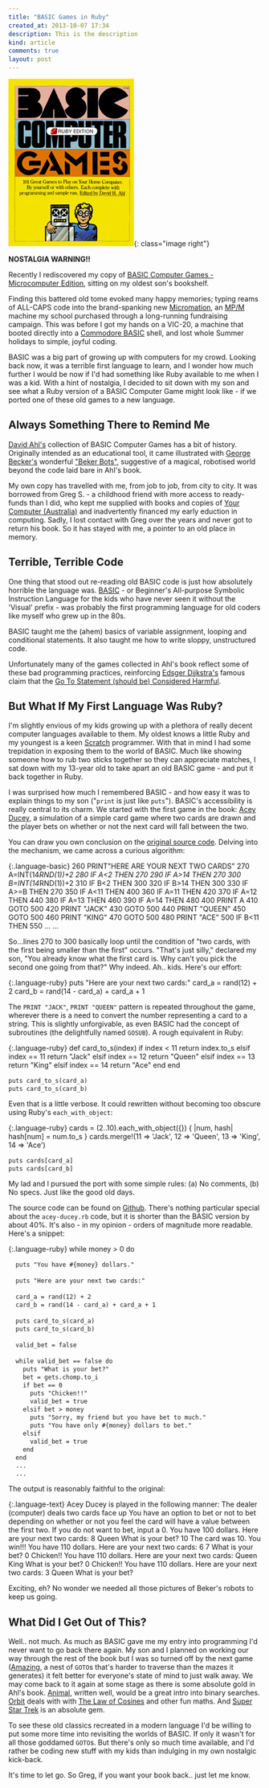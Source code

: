 ```yaml
---
title: "BASIC Games in Ruby"
created_at: 2013-10-07 17:34
description: This is the description
kind: article
comments: true
layout: post
---
```


![BASIC Computer Games Ruby Edition](/images/posts/basic-computer-games-ruby-edition.jpg){: class="image right"}

**NOSTALGIA WARNING!!**

Recently I rediscovered my copy of [BASIC Computer Games - Microcomputer Edition](http://www.atariarchives.org/basicgames/index.php), sitting on my oldest son's bookshelf.

<!--READMORE-->

Finding this battered old tome evoked many happy memories; typing reams of ALL-CAPS code into the brand-spanking new [Micromation](http://en.wikipedia.org/wiki/Micromation), an [MP/M](http://en.wikipedia.org/wiki/MP/M) machine my school purchased through a long-running fundraising campaign. This was before I got my hands on a VIC-20, a machine that booted directly into a [Commodore BASIC](http://en.wikipedia.org/wiki/Commodore_BASIC) shell, and lost whole Summer holidays to simple, joyful coding.


BASIC was a big part of growing up with computers for my crowd. Looking back now, it was a terrible first language to learn, and I wonder how much further I would be now if I'd had something like Ruby available to me when I was a kid. With a hint of nostalgia, I decided to sit down with my son and see what a Ruby version of a BASIC Computer Game might look like - if we ported one of these old games to a new language.

Always Something There to Remind Me
---

[David Ahl's](http://en.wikipedia.org/wiki/David_H._Ahl) collection of BASIC Computer Games has a bit of history. Originally intended as an educational tool, it came illustrated with [George Becker's](http://www.bekerbots.com/) wonderful ["Beker Bots"](http://blastprocessing.blogspot.com.au/2009/04/robots-of-george-beker.html), suggestive of a magical, robotised world beyond the code laid bare in Ahl's book.

My own copy has travelled with me, from job to job, from city to city. It was borrowed from Greg S. - a childhood friend with more access to ready-funds than I did, who kept me supplied with books and copies of [Your Computer (Australia)](http://en.wikipedia.org/wiki/Your_Computer_(Australian_magazine)) and inadvertently financed my early eduction in computing. Sadly, I lost contact with Greg over the years and never got to return his book. So it has stayed with me, a pointer to an old place in memory.

Terrible, Terrible Code
---

One thing that stood out re-reading old BASIC code is just how absolutely horrible the language was. [BASIC](http://en.wikipedia.org/wiki/BASIC) - or Beginner's All-purpose Symbolic Instruction Language for the kids who have never seen it without the 'Visual' prefix - was probably the first programming language for old coders like myself who grew up in the 80s.

BASIC taught me the (ahem) basics of variable assignment, looping and conditional statements. It also taught me how to write sloppy, unstructured code.

Unfortunately many of the games collected in Ahl's book reflect some of these bad programming practices, reinforcing [Edsger Dijkstra's](http://en.wikipedia.org/wiki/Edsger_Dijkstra) famous claim that the [Go To Statement (should be) Considered Harmful](http://www.u.arizona.edu/~rubinson/copyright_violations/Go_To_Considered_Harmful.html).


But What If My First Language Was Ruby?
---

I'm slightly envious of my kids growing up with a plethora of really decent computer languages available to them. My oldest knows a little Ruby and my youngest is a keen [Scratch](http://scratch.mit.edu/) programmer. With that in mind I had some trepidation in exposing them to the world of BASIC. Much like showing someone how to rub two sticks together so they can appreciate matches, I sat down with my 13-year old to take apart an old BASIC game - and put it back together in Ruby.

I was surprised how much I remembered BASIC - and how easy it was to explain things to my son ("`print` is just like `puts`"). BASIC's accessibility is really central to its charm. We started with the first game in the book: [Acey Ducey](http://www.atariarchives.org/basicgames/showpage.php?page=2), a simulation of a simple card game where two cards are drawn and the player bets on whether or not the next card will fall between the two.

You can draw you own conclusion on the [original source code](http://www.atariarchives.org/basicgames/showpage.php?page=2). Delving into the mechanism, we came across a curious algorithm:

{:.language-basic}
    260 PRINT"HERE ARE YOUR NEXT TWO CARDS"
    270 A=INT(14*RND(1))+2
    280 IF A<2 THEN 270
    290 IF A>14 THEN 270
    300 B=INT(14*RND(1))+2
    310 IF B<2 THEN 300
    320 IF B>14 THEN 300
    330 IF A>=B THEN 270
    350 IF A<11 THEN 400
    360 IF A=11 THEN 420
    370 IF A=12 THEN 440
    380 IF A=13 THEN 460
    390 IF A=14 THEN 480
    400 PRINT A
    410 GOTO 500
    420 PRINT "JACK"
    430 GOTO 500
    440 PRINT "QUEEN"
    450 GOTO 500
    460 PRINT "KING"
    470 GOTO 500
    480 PRINT "ACE"
    500 IF B<11 THEN 550
    ...
    ...

So...lines 270 to 300 basically loop until the condition of "two cards, with the first being smaller than the first" occurs. "That's just silly," declared my son, "You already know what the first card is. Why can't you pick the second one going from that?" Why indeed. Ah.. kids. Here's our effort:

{:.language-ruby}
    puts "Here are your next two cards:"
    card_a = rand(12) + 2
    card_b = rand(14 - card_a) + card_a + 1

The `PRINT "JACK"`, `PRINT "QUEEN"` pattern is repeated throughout the game, wherever there is a need to convert the number representing a card to a string. This is slightly unforgivable, as even BASIC had the concept of subroutines (the delightfully named `GOSUB`). A rough equivalent in Ruby:

{:.language-ruby}
    def card_to_s(index)
      if index < 11
        return index.to_s
      elsif index == 11
        return "Jack"
      elsif index == 12
        return "Queen"
      elsif index == 13
        return "King"
      elsif index == 14
        return "Ace"
      end
    end

    puts card_to_s(card_a)
    puts card_to_s(card_b)

Even that is a little verbose. It could rewritten without becoming too obscure using Ruby's `each_with_object`:

{:.language-ruby}
    cards = (2..10).each_with_object({}) { |num, hash| hash[num] = num.to_s }
    cards.merge!(11 => 'Jack', 12 => 'Queen', 13 => 'King', 14 => 'Ace')

    puts cards[card_a]
    puts cards[card_b]

My lad and I pursued the port with some simple rules: (a) No comments, (b) No specs. Just like the good old days.

The source code can be found on [Github](https://github.com/ferrisoxide/basic-computer-games-ruby-edition). There's nothing particular special about the `acey-ducey.rb` code, but it is shorter than the BASIC version by about 40%. It's also - in my opinion - orders of magnitude more readable. Here's a snippet:

{:.language-ruby}
    while money > 0 do

      puts "You have #{money} dollars."

      puts "Here are your next two cards:"

      card_a = rand(12) + 2
      card_b = rand(14 - card_a) + card_a + 1

      puts card_to_s(card_a)
      puts card_to_s(card_b)

      valid_bet = false

      while valid_bet == false do
        puts "What is your bet?"
        bet = gets.chomp.to_i
        if bet == 0
          puts "Chicken!!"
          valid_bet = true
        elsif bet > money
          puts "Sorry, my friend but you have bet to much."
          puts "You have only #{money} dollars to bet."
        elsif
          valid_bet = true
        end
      end
      ...
      ...

The output is reasonably faithful to the original:

{:.language-text}
    Acey Ducey is played in the following manner:
    The dealer (computer) deals two cards face up
    You have an option to bet or not to bet depending
    on whether or not you feel the card will have
    a value between the first two.
    If you do not want to bet, input a 0.
    You have 100 dollars.
    Here are your next two cards:
    8
    Queen
    What is your bet?
    10
    The card was 10.
    You win!!!
    You have 110 dollars.
    Here are your next two cards:
    6
    7
    What is your bet?
    0
    Chicken!!
    You have 110 dollars.
    Here are your next two cards:
    Queen
    King
    What is your bet?
    0
    Chicken!!
    You have 110 dollars.
    Here are your next two cards:
    3
    Queen
    What is your bet?

Exciting, eh? No wonder we needed all those pictures of Beker's robots to keep us going.

What Did I Get Out of This?
---

Well.. not much. As much as BASIC gave me my entry into programming I'd never want to go back there again. My son and I planned on working our way through the rest of the book but I was so turned off by the next game ([Amazing](http://www.atariarchives.org/basicgames/showpage.php?page=3), a nest of `GOTO`s that's harder to traverse than the mazes it generates) it felt better for everyone's state of mind to just walk away. We may come back to it again at some stage as there is some absolute gold in Ahl's book.  [Animal](http://www.atariarchives.org/basicgames/showpage.php?page=4), written well, would be a great intro into binary searches. [Orbit](http://www.atariarchives.org/basicgames/showpage.php?page=124) deals with with [The Law of Cosines](http://en.wikipedia.org/wiki/Law_of_cosines) and other fun maths. And [Super Star Trek](http://www.atariarchives.org/basicgames/showpage.php?page=157) is an absolute gem.

To see these old classics recreated in a modern language I'd be willing to put some more time into revisiting the worlds of BASIC. If only it wasn't for all those goddamed `GOTO`s. But there's only so much time available, and I'd rather be coding new stuff with my kids than indulging in my own nostalgic kick-back.

It's time to let go. So Greg, if you want your book back.. just let me know.

